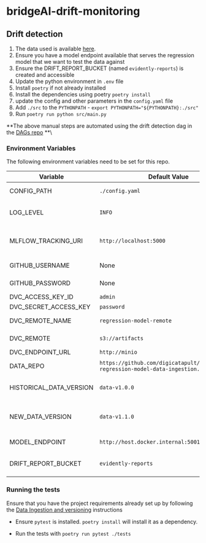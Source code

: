# bridgeAI-drift-monitoring

## Drift detection

1. The data used is available [here](https://www.kaggle.com/datasets/yasserh/housing-prices-dataset).
2. Ensure you have a model endpoint available that serves the regression model that we want to test the data against
3. Ensure the DRIFT_REPORT_BUCKET (named `evidently-reports`) is created and accessible
4. Update the python environment in `.env` file
5. Install `poetry` if not already installed
6. Install the dependencies using poetry `poetry install`
7. update the config and other parameters in the `config.yaml` file
8. Add `./src` to the `PYTHONPATH` - `export PYTHONPATH="${PYTHONPATH}:./src"`
9. Run `poetry run python src/main.py`

**The above manual steps are automated using the drift detection dag in the [DAGs repo](https://github.com/digicatapult/bridgeAI-airflow-DAGs) **\


### Environment Variables

The following environment variables need to be set for this repo.

| Variable                | Default Value                                                                  | Description                                                                                                   |
|-------------------------|--------------------------------------------------------------------------------|---------------------------------------------------------------------------------------------------------------|
| CONFIG_PATH             | `./config.yaml`                                                                | File path to the model training and other configuration file                                                  |
| LOG_LEVEL               | `INFO`                                                                         | The logging level for the application. Valid values are `DEBUG`, `INFO`, `WARNING`, `ERROR`, and `CRITICAL`.  |
| MLFLOW_TRACKING_URI     | `http://localhost:5000`                                                        | MLFlow tracking URI. Use `http://host.docker.internal:5000` if the MLFlow is running within docker container. |
| GITHUB_USERNAME         | None                                                                           | Githuib username. This is needed to pull the data form the dvc repo.                                          |
| GITHUB_PASSWORD         | None                                                                           | Githuib token. This is needed to pull the data form the dvc repo.                                             |
| DVC_ACCESS_KEY_ID       | `admin`                                                                        | Access key for dvc remote                                                                                     |
| DVC_SECRET_ACCESS_KEY   | `password`                                                                     | secret access key for dvc remote                                                                              |
| DVC_REMOTE_NAME         | `regression-model-remote`                                                      | A name assigned to the dvc remote                                                                             |
| DVC_REMOTE              | `s3://artifacts`                                                               | DVC remote path (to s3/minio bucket)                                                                          |
| DVC_ENDPOINT_URL        | `http://minio`                                                                 | Endpoint url for dvc remote                                                                                   |
| DATA_REPO               | `https://github.com/digicatapult/bridgeAI-regression-model-data-ingestion.git` | data ingestion repo where the data is versioned with dvc                                                      |
| HISTORICAL_DATA_VERSION | `data-v1.0.0`                                                                  | the data version (dvc tagged version from the data ingestion repo) used for training the model                |
| NEW_DATA_VERSION        | `data-v1.1.0`                                                                  | the data version (dvc tagged version from the data ingestion repo) curresponding to the new data              |
| MODEL_ENDPOINT          | `http://host.docker.internal:5001/invocations`                                 | deployed model endpoint using which predictions can be made                                                   |
| DRIFT_REPORT_BUCKET     | `evidently-reports`                                                            | s3 bucket name where the generated html report will be saved                                                  |


### Running the tests

Ensure that you have the project requirements already set up by following the [Data Ingestion and versioning](#data-ingestion-and-versioning) instructions
- Ensure `pytest` is installed. `poetry install` will install it as a dependency.

[//]: # (- - For integration tests, set up the dependencies &#40;MLFlow&#41; by running, `docker-compose up -d`)
- Run the tests with `poetry run pytest ./tests`